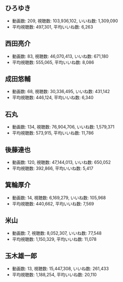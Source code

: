 ## ひろゆき

-   動画数: 209, 視聴数: 103,936,102, いいね数: 1,309,090
-   平均視聴数: 497,301, 平均いいね数: 6,263

## 西田亮介

-   動画数: 83, 視聴数: 46,070,413, いいね数: 671,180
-   平均視聴数: 555,065, 平均いいね数: 8,086

## 成田悠輔

-   動画数: 68, 視聴数: 30,336,495, いいね数: 431,142
-   平均視聴数: 446,124, 平均いいね数: 6,340

## 石丸

-   動画数: 134, 視聴数: 76,904,706, いいね数: 1,579,371
-   平均視聴数: 573,915, 平均いいね数: 11,786

## 後藤達也

-   動画数: 120, 視聴数: 47,144,013, いいね数: 650,052
-   平均視聴数: 392,866, 平均いいね数: 5,417

## 箕輪厚介

-   動画数: 14, 視聴数: 6,169,279, いいね数: 105,968
-   平均視聴数: 440,662, 平均いいね数: 7,569

## 米山

-   動画数: 7, 視聴数: 8,052,307, いいね数: 77,548
-   平均視聴数: 1,150,329, 平均いいね数: 11,078

## 玉木雄一郎

-   動画数: 13, 視聴数: 15,447,308, いいね数: 261,433
-   平均視聴数: 1,188,254, 平均いいね数: 20,110


